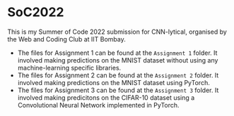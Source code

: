 # SoC2022

This is my Summer of Code 2022 submission for CNN-lytical, organised by the Web and Coding Club at IIT Bombay. <br />
- The files for Assignment 1 can be found at the `Assignment 1` folder. It involved making predictions on the MNIST dataset without using any machine-learning specific libraries.
- The files for Assignment 2 can be found at the `Assignment 2` folder. It involved making predictions on the MNIST dataset using PyTorch.
- The files for Assignment 3 can be found at the `Assignment 3` folder. It involved making predicitons on the CIFAR-10 dataset using a Convolutional Neural Network implemented in PyTorch.
